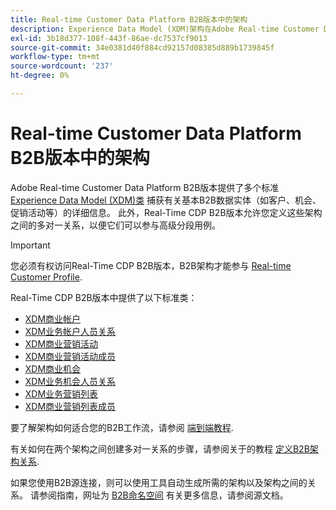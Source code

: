 ```yaml
---
title: Real-time Customer Data Platform B2B版本中的架构
description: Experience Data Model (XDM)架构在Adobe Real-time Customer Data Platform B2B版本中的角色概述。
exl-id: 3b18d377-108f-443f-86ae-dc7537cf9013
source-git-commit: 34e0381d40f884cd92157d08385d889b1739845f
workflow-type: tm+mt
source-wordcount: '237'
ht-degree: 0%

---
```


# Real-time Customer Data Platform B2B版本中的架构

Adobe Real-time Customer Data Platform B2B版本提供了多个标准 [Experience Data Model (XDM)类](../../xdm/schema/composition.md#class) 捕获有关基本B2B数据实体（如客户、机会、促销活动等）的详细信息。 此外，Real-Time CDP B2B版本允许您定义这些架构之间的多对一关系，以便它们可以参与高级分段用例。

>[!IMPORTANT]
>
>您必须有权访问Real-Time CDP B2B版本，B2B架构才能参与 [Real-time Customer Profile](../../profile/home.md).

Real-Time CDP B2B版本中提供了以下标准类：

* [XDM商业帐户](../../xdm/classes/b2b/business-account.md)
* [XDM业务帐户人员关系](../../xdm/classes/b2b/business-account-person-relation.md)
* [XDM商业营销活动](../../xdm/classes/b2b/business-campaign.md)
* [XDM商业营销活动成员](../../xdm/classes/b2b/business-campaign-members.md)
* [XDM商业机会](../../xdm/classes/b2b/business-opportunity.md)
* [XDM业务机会人员关系](../../xdm/classes/b2b/business-opportunity-person-relation.md)
* [XDM业务营销列表](../../xdm/classes/b2b/business-marketing-list.md)
* [XDM商业营销列表成员](../../xdm/classes/b2b/business-marketing-list-members.md)

要了解架构如何适合您的B2B工作流，请参阅 [端到端教程](../b2b-tutorial.md).

有关如何在两个架构之间创建多对一关系的步骤，请参阅关于的教程 [定义B2B架构关系](../../xdm/tutorials/relationship-b2b.md).

如果您使用B2B源连接，则可以使用工具自动生成所需的架构以及架构之间的关系。 请参阅指南，网址为 [B2B命名空间](../../sources/connectors/adobe-applications/marketo/marketo-namespaces.md) 有关更多信息，请参阅源文档。
